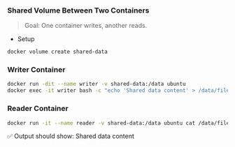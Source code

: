 ### Shared Volume Between Two Containers

> Goal: One container writes, another reads.

- Setup
```bash
docker volume create shared-data
```
### Writer Container
```bash
docker run -dit --name writer -v shared-data:/data ubuntu
docker exec -it writer bash -c "echo 'Shared data content' > /data/file.txt"
```
### Reader Container
```bash
docker run -it --name reader -v shared-data:/data ubuntu cat /data/file.txt
```
✅ Output should show: Shared data content 